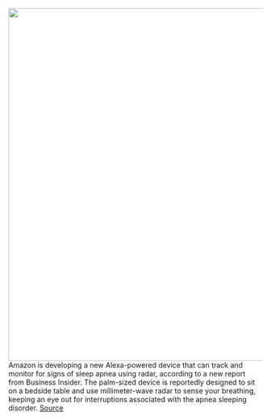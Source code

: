 <img src='https://cdn.vox-cdn.com/thumbor/aZ48yXH6TyZCENsbBbXtK18LqsY=/0x0:2040x1360/1200x800/filters:focal(857x517:1183x843)/cdn.vox-cdn.com/uploads/chorus_image/image/68626668/acastro_180510_1777_alexa_0003.0.jpg' width='700px' /><br/>
Amazon is developing a new Alexa-powered device that can track and monitor for signs of sleep apnea using radar, according to a new report from Business Insider. The palm-sized device is reportedly designed to sit on a bedside table and use millimeter-wave radar to sense your breathing, keeping an eye out for interruptions associated with the apnea sleeping disorder.
<a href='https://www.theverge.com/2021/1/6/22216648/amazon-sleep-tracking-alexa-brahms-apnea-radar-device'> Source <a/>
